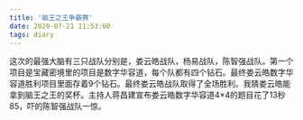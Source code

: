 ```yaml
---
title: '脑王之王争霸赛'
date: 2020-07-21 11:53:60
tags: diary
---
```

这次的最强大脑有三只战队分别是，娄云皓战队，杨易战队，陈智强战队。第一个项目是宝藏密境里的项目是数字华容道，每个队都有四个钻石。最终娄云皓数字华容道胜利项目里面存着9个钻石。最终娄云皓战队取得了全场胜利。我猜娄云皓能拿到脑王之王的奖杯。主持人蒋昌建宣布娄云皓数字华容道4×4的题目花了13秒85，吓的陈智强战队一惊。
